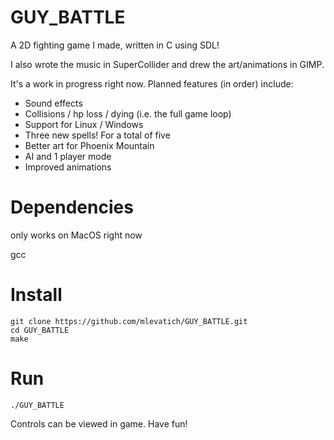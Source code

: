 # GUY_BATTLE

A 2D fighting game I made, written in C using SDL!

I also wrote the music in SuperCollider and drew the art/animations in GIMP.

It's a work in progress right now. Planned features (in order) include:

- Sound effects
- Collisions / hp loss / dying (i.e. the full game loop)
- Support for Linux / Windows
- Three new spells! For a total of five
- Better art for Phoenix Mountain
- AI and 1 player mode
- Improved animations

# Dependencies

only works on MacOS right now

gcc

# Install

```
git clone https://github.com/mlevatich/GUY_BATTLE.git
cd GUY_BATTLE
make
```

# Run

```./GUY_BATTLE```

Controls can be viewed in game.  Have fun!
